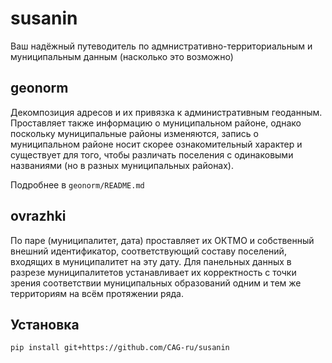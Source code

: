 # susanin
Ваш надёжный путеводитель по адмнистративно-территориальным и муниципальным данным (насколько это возможно)

## geonorm

Декомпозиция адресов и их привязка к административным геоданным.
Проставляет также информацию о муниципальном районе, однако поскольку муниципальные районы изменяются,
запись о муниципальном районе носит скорее ознакомительный характер и существует для того, чтобы различать
поселения с одинаковыми названиями (но в разных муниципальных районах).

Подробнее в `geonorm/README.md`

## ovrazhki

По паре (муниципалитет, дата) проставляет их ОКТМО и собственный внешний идентификатор,
соответствующий составу поселений, входящих в муниципалитет на эту дату.
Для панельных данных в разрезе муниципалитетов устанавливает их корректность с точки 
зрения соответствии муниципальных образований одним и тем же территориям на всём протяжении ряда.

## Установка

```shell
pip install git+https://github.com/CAG-ru/susanin
```
